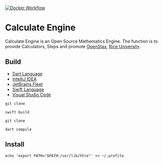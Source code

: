 [Dart]: https://dart.dev/
[Fleet]: https://jetbrains.com/fleet/
[IDEA]: https://jetbrains.com/idea/
[Rice]: https://rice.edu
[Swift]: https://swift.org/
[Stax]: https://openstax.org]
[VSCode]: https://code.visualstudio.com/docs

<a href="https://github.com/HyaenaTechnologies/calculate_engine">
  <h1>
    <picture>
      <img src="https://github.com/HyaenaTechnologies/calculate_engine/blob/main/lib/assets/hce_markdown.png" alt="">
    </picture>
  </h1>
</a>

[![Docker Workflow](https://github.com/HyaenaTechnologies/calculate_engine/actions/workflows/docker.yml/badge.svg)](https://github.com/HyaenaTechnologies/calculate_engine/actions/workflows/docker.yml)

# Calculate Engine

Calculate Engine is an Open Source Mathematics Engine. The function is to provide Calculators, 
Steps and promote [OpenStax][Stax], [Rice University][Rice].

## Build

- [Dart Language][Dart]
- [IntelliJ IDEA][IDEA]
- [JetBrains Fleet][Fleet] 
- [Swift Language][Swift]
- [Visual Studio Code][VSCode]

```shell
git clone

swift build
```

```shell
git clone

dart compile
```

## Install

```shell
echo 'export PATH="$PATH:/usr/lib/htce"' >> ~/.profile
```